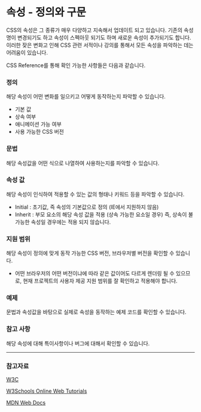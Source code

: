 # 속성 - 정의와 구문

CSS의 속성은 그 종류가 매우 다양하고 지속해서 업데이트 되고 있습니다.
기존의 속성 명이 변경되기도 하고 속성이 스펙아웃 되기도 하며 새로운 속성이 추가되기도 합니다.
이러한 잦은 변화고 인해 CSS 관련 서적이나 강의를 통해서 모든 속성을 파악하는 데는 어려움이 있습니다.

CSS Reference를 통해 확인 가능한 사항들은 다음과 같습니다.

### 정의

해당 속성이 어떤 변화를 일으키고 어떻게 동작하는지 파악할 수 있습니다.

- 기본 값
- 상속 여부
- 애니메이션 가능 여부
- 사용 가능한 CSS 버전

### 문법

해당 속성값을 어떤 식으로 나열하여 사용하는지를 파악할 수 있습니다.

### 속성 값

해당 속성이 인식하여 적용할 수 있는 값의 형태나 키워드 등을 파악할 수 있습니다.

- Initial : 초기값, 즉 속성의 기본값으로 정의 (IE에서 지원하지 않음)
- Inherit : 부모 요소의 해당 속성 값을 적용 (상속 가능한 요소일 경우)
즉, 상속이 불가능한 속성일 경우에는 적용 되지 않습니다.

### 지원 범위

해당 속성이 정의에 맞게 동작 가능한 CSS 버전, 브라우저별 버전을 확인할 수 있습니다.

- 어떤 브라우저의 어떤 버전이냐에 따라 같은 값이어도 다르게 렌더링 될 수 있으므로,
현재 프로젝트의 사용자 제공 지원 범위를 잘 확인하고 적용해야 합니다.

### 예제

문법과 속성값을 바탕으로 실제로 속성을 동작하는 예제 코드를 확인할 수 있습니다.

### 참고 사항

해당 속성에 대해 특이사항이나 버그에 대해서 확인할 수 있습니다.

---

### 참고자료

[W3C](https://www.w3.org/)

[W3Schools Online Web Tutorials](https://www.w3schools.com/)

[MDN Web Docs](https://developer.mozilla.org/ko/)
